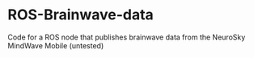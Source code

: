 ROS-Brainwave-data
==================

Code for a ROS node that publishes brainwave data from the NeuroSky MindWave Mobile (untested)
